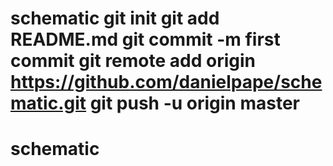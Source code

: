 # schematic git init git add README.md git commit -m first commit git remote add origin https://github.com/danielpape/schematic.git git push -u origin master
# schematic

